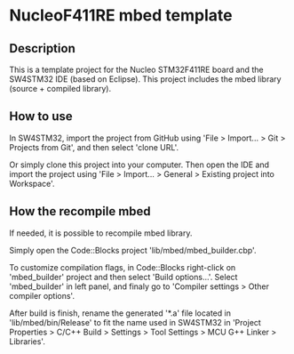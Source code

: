 # NucleoF411RE mbed template

## Description

This is a template project for the Nucleo STM32F411RE board and the SW4STM32 IDE (based on Eclipse).
This project includes the mbed library (source + compiled library).


## How to use

In SW4STM32, import the project from GitHub using 'File > Import... > Git > Projects from Git', and then select 'clone URL'.

Or simply clone this project into your computer. Then open the IDE and import the project using 'File > Import... > General > Existing project into Workspace'.

## How the recompile mbed

If needed, it is possible to recompile mbed library.

Simply open the Code::Blocks project 'lib/mbed/mbed_builder.cbp'.

To customize compilation flags, in Code::Blocks right-click on 'mbed_builder' project and then select 'Build options...'. Select 'mbed_builder' in left panel, and finaly go to 'Compiler settings > Other compiler options'.

After build is finish, rename the generated '\*.a' file located in 'lib/mbed/bin/Release' to fit the name used in SW4STM32 in 'Project Properties > C/C++ Build > Settings > Tool Settings > MCU G++ Linker > Libraries'.
